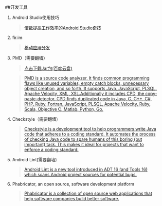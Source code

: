 ##开发工具

1. Android Studio使用技巧

	>[倍数提高工作效率的Android Studio奇技](http://zlv.me/posts/2015/07/13/14_android-studio-tips/)

2. fir.im

	>[移动应用分发](http://fir.im/)


3. PMD（需要翻墙）
	>[点击下载Jar包(百度云盘)](http://pan.baidu.com/s/1sjzhmGX)

	>[PMD is a source code analyzer. It finds common programming flaws like unused variables, empty catch blocks, unnecessary object creation, and so forth. It supports Java, JavaScript, PLSQL, Apache Velocity, XML, XSL.Additionally it includes CPD, the copy-paste-detector. CPD finds duplicated code in Java, C, C++, C#, PHP, Ruby, Fortran, JavaScript, PLSQL, Apache Velocity, Ruby, Scala, Objective C, Matlab, Python, Go.](https://pmd.github.io/)



4. Checkstyle（需要翻墙）

	>[Checkstyle is a development tool to help programmers write Java code that adheres to a coding standard. It automates the process of checking Java code to spare humans of this boring (but important) task. This makes it ideal for projects that want to enforce a coding standard.](http://checkstyle.sourceforge.net/)

5. Android Lint(需要翻墙)

	>[Android Lint is a new tool introduced in ADT 16 (and Tools 16) which scans Android project sources for potential bugs.](http://tools.android.com/tips/lint)

6. Phabricator, an open source, software development platform

	>[Phabricator is a collection of open source web applications that help software companies build better software.](http://phabricator.org/)